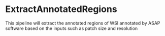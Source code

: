 # ExtractAnnotatedRegions
This pipeline will extract the annotated regions of WSI annotated by ASAP software based on the inputs such as patch size and resolution
